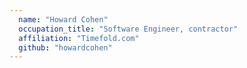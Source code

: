 ```yaml
---
  name: "Howard Cohen"
  occupation_title: "Software Engineer, contractor"
  affiliation: "Timefold.com"
  github: "howardcohen"
---
```

